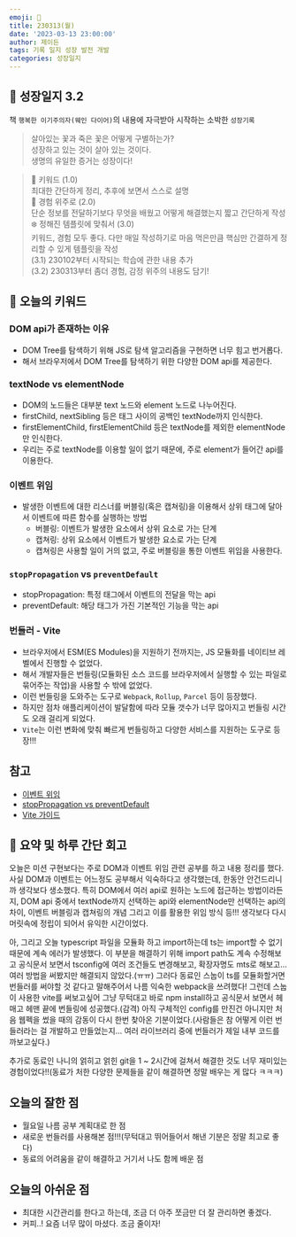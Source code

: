 ```yaml
---
emoji: 🌱
title: 230313(월)
date: '2023-03-13 23:00:00'
author: 제이든
tags: 기록 일지 성장 발전 개발
categories: 성장일지
---
```


## 🎄 성장일지 3.2

책 `행복한 이기주의자(웨인 다이어)`의 내용에 자극받아 시작하는 소박한 `성장기록`

> 살아있는 꽃과 죽은 꽃은 어떻게 구별하는가?<br/>
> 성장하고 있는 것이 살아 있는 것이다.<br/>
> 생명의 유일한 증거는 성장이다!

> 🌳 키워드 (1.0)<br/>
> 최대한 간단하게 정리, 추후에 보면서 스스로 설명<br/>
> 🍉 경험 위주로 (2.0)<br/>
> 단순 정보를 전달하기보다 무엇을 배웠고 어떻게 해결했는지 짧고 간단하게 작성<br/>
> ❄️ 정해진 템플릿에 맞춰서 (3.0)<br/>
> 키워드, 경험 모두 좋다. 다만 매일 작성하기로 마음 먹은만큼 핵심만 간결하게 정리할 수 있게 템플릿을 작성<br/>
> (3.1) 230102부터 시작되는 학습에 관한 내용 추가<br/>
> (3.2) 230313부터 좀더 경험, 감정 위주의 내용도 담기!

## 🔑 오늘의 키워드

### DOM api가 존재하는 이유

- DOM Tree를 탐색하기 위해 JS로 탐색 알고리즘을 구현하면 너무 힘고 번거롭다.
- 해서 브라우저에서 DOM Tree를 탐색하기 위한 다양한 DOM api를 제공한다.

### textNode vs elementNode

- DOM의 노드들은 대부분 text 노드와 element 노드로 나누어진다.
- firstChild, nextSibling 등은 태그 사이의 공백인 textNode까지 인식한다.
- firstElementChild, firstElementChild 등은 textNode를 제외한 elementNode만 인식한다.
- 우리는 주로 textNode를 이용할 일이 없기 때문에, 주로 element가 들어간 api를 이용한다.

### 이벤트 위임

- 발생한 이벤트에 대한 리스너를 버블링(혹은 캡쳐링)을 이용해서 상위 태그에 달아서 이벤트에 따른 함수를 실행하는 방법
  - 버블링: 이벤트가 발생한 요소에서 상위 요소로 가는 단계
  - 캡쳐링: 상위 요소에서 이벤트가 발생한 요소로 가는 단계
  - 캡쳐링은 사용할 일이 거의 없고, 주로 버블링을 통한 이벤트 위임을 사용한다.

### `stopPropagation` vs `preventDefault`

- stopPropagation: 특정 태그에서 이벤트의 전달을 막는 api
- preventDefault: 해당 태그가 가진 기본적인 기능을 막는 api

### 번들러 - Vite

- 브라우저에서 ESM(ES Modules)을 지원하기 전까지는, JS 모듈화를 네이티브 레벨에서 진행할 수 없었다.
- 해서 개발자들은 번들링(모듈화된 소스 코드를 브라우저에서 실행할 수 있는 파일로 묶어주는 작업)을 사용할 수 밖에 없었다.
- 이런 번들링을 도와주는 도구로 `Webpack`, `Rollup`, `Parcel` 등이 등장했다.
- 하지만 점차 애플리케이션이 발달함에 따라 모듈 갯수가 너무 많아지고 번들링 시간도 오래 걸리게 되었다.
- `Vite`는 이런 변화에 맞춰 빠르게 번들링하고 다양한 서비스를 지원하는 도구로 등장!!! 

## 참고

- [이벤트 위임](https://www.grapecity.com/blogs/html-and-wijmo-events/)
- [stopPropagation vs preventDefault](https://ismydream.tistory.com/98)
- [Vite 가이드](https://vitejs-kr.github.io/guide/)

## 📝 요약 및 하루 간단 회고

오늘은 미션 구현보다는 주로 DOM과 이벤트 위임 관련 공부를 하고 내용 정리를 했다. 사실 DOM과 이벤트는 어느정도 공부해서 익숙하다고 생각했는데, 한동안 안건드리니까
생각보다 생소했다. 특히 DOM에서 여러 api로 원하는 노드에 접근하는 방법이라든지, DOM api 중에서 textNode까지 선택하는 api와 elementNode만 선택하는 api의 차이,
이벤트 버블링과 캡쳐링의 개념 그리고 이를 활용한 위임 방식 등!!! 생각보다 다시 머릿속에 정립이 되어서 유익한 시간이었다.

아, 그리고 오늘 typescript 파일을 모듈화 하고 import하는데 ts는 import할 수 없기 때문에 계속 에러가 발생했다. 이 부분을 해결하기 위해
import path도 계속 수정해보고 공식문서 보면서 tsconfig에 여러 조건들도 변경해보고, 확장자명도 mts로 해보고... 여러 방법을 써봤지만 해결되지 않았다.(ㅠㅠ)
그러다 동료인 스눕이 ts를 모듈화할거면 번들러를 써야할 것 같다고 말해주어서 나름 익숙한 webpack을 쓰려했다! 그런데 스눕이 사용한 vite를 써보고싶어
그냥 무턱대고 바로 npm install하고 공식문서 보면서 헤매고 헤맨 끝에 번들링에 성공했다.(감격) 아직 구체적인 config를 만진건 아니지만 처음 웹펙을 썼을 때의
감동이 다시 한번 찾아온 기분이었다.(사람들은 참 어떻게 이런 번들러라는 걸 개발하고 만들었는지... 여러 라이브러리 중에 번들러가 제일 내부 코드를 까보고싶다.)

추가로 동료인 나니의 얽히고 얽힌 git을 1 ~ 2시간에 걸쳐서 해결한 것도 너무 재미있는 경험이었다!!(동료가 처한 다양한 문제들을 같이 해결하면 정말 배우는 게 많다 ㅋㅋㅋ)

## 오늘의 잘한 점

- 월요일 나름 공부 계획대로 한 점
- 새로운 번들러를 사용해본 점!!!(무턱대고 뛰어들어서 해낸 기분은 정말 최고로 좋다)
- 동료의 어려움을 같이 해결하고 거기서 나도 함께 배운 점

## 오늘의 아쉬운 점

- 최대한 시간관리를 한다고 하는데, 조금 더 아주 쪼금만 더 잘 관리하면 좋겠다.
- 커피..! 요즘 너무 많이 마셨다. 조금 줄이자!

```toc

```
